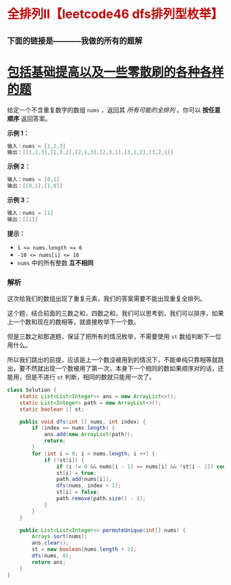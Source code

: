 # <font color='bb000'>全排列II【leetcode46 dfs排列型枚举】</font>

## **`下面的链接是——————我做的所有的题解`**

# [包括基础提高以及一些零散刷的各种各样的题](https://www.acwing.com/blog/content/33005/) 

给定一个不含重复数字的数组 `nums` ，返回其 *所有可能的全排列* 。你可以 **按任意顺序** 返回答案。

 

**示例 1：**

```java
输入：nums = [1,2,3]
输出：[[1,2,3],[1,3,2],[2,1,3],[2,3,1],[3,1,2],[3,2,1]]
```

**示例 2：**

```java
输入：nums = [0,1]
输出：[[0,1],[1,0]]
```

**示例 3：**

```java
输入：nums = [1]
输出：[[1]]
```

 

**提示：**

- `1 <= nums.length <= 6`
- `-10 <= nums[i] <= 10`
- `nums` 中的所有整数 **互不相同**



### 解析

这次给我们的数组出现了重复元素，我们的答案需要不能出现重复全排列。

这个题，结合前面的三数之和，四数之和，我们可以思考到，我们可以排序，如果上一个数和现在的数相等，就直接枚举下一个数。

但是三数之和那道题，保证了把所有的情况枚举，不需要使用 `st` 数组判断下一位用什么。

所以我们跳出的前提，应该是上一个数没被用到的情况下，不能单纯只靠相等就跳出，要不然就出现一个数被用了第一次，本身下一个相同的数如果顺序对的话，还能用，但是不进行 `st` 判断，相同的数就只能用一次了。

```java
class Solution {   
    static List<List<Integer>> ans = new ArrayList<>();
    static List<Integer> path = new ArrayList<>();
    static boolean [] st;

    public void dfs(int [] nums, int index) {
        if (index == nums.length) {
            ans.add(new ArrayList(path));
            return;
        }
        for (int i = 0; i < nums.length; i ++) {
            if (!st[i]) {
                if (i != 0 && nums[i - 1] == nums[i] && !st[i - 1]) continue;
                st[i] = true;
                path.add(nums[i]);
                dfs(nums, index + 1);
                st[i] = false;
                path.remove(path.size() - 1);
            }
        }
    }

    public List<List<Integer>> permuteUnique(int[] nums) {
        Arrays.sort(nums);
        ans.clear();
        st = new boolean[nums.length + 2];
        dfs(nums, 0);
        return ans;
    }
}
```



